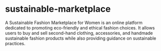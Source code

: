 # sustainable-marketplace
A Sustainable Fashion Marketplace for Women is an online platform dedicated to promoting eco-friendly and ethical fashion choices. It allows users to buy and sell second-hand clothing, accessories, and handmade sustainable fashion products while also providing guidance on sustainable practices.  
